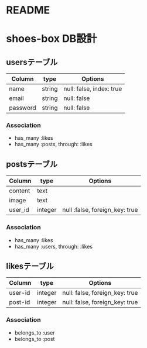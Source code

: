 # README

# shoes-box DB設計

## usersテーブル
|Column|type|Options|
|------|----|-------|
|name|string|null: false, index: true|
|email|string|null: false|
|password|string|null: false|
### Association
- has_many :likes
- has_many :posts, through: :likes

## postsテーブル
|Column|type|Options|
|------|----|-------|
|content|text||
|image|text||
|user_id|integer|null :false, foreign_key: true|
### Association
- has_many :likes
- has_many :users, through: :likes

## likesテーブル
|Column|type|Options|
|------|----|-------|
|user-id|integer|null: false, foreign_key: true|
|post-id|integer|null: false, foreign_key: true|
### Association
- belongs_to :user
- belongs_to :post